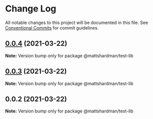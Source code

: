 # Change Log

All notable changes to this project will be documented in this file.
See [Conventional Commits](https://conventionalcommits.org) for commit guidelines.

## [0.0.4](https://github.com/mattshardman/learn/compare/@mattshardman/test-lib@0.0.3...@mattshardman/test-lib@0.0.4) (2021-03-22)

**Note:** Version bump only for package @mattshardman/test-lib





## [0.0.3](https://github.com/mattshardman/learn/compare/@mattshardman/test-lib@0.0.2...@mattshardman/test-lib@0.0.3) (2021-03-22)

**Note:** Version bump only for package @mattshardman/test-lib





## 0.0.2 (2021-03-22)

**Note:** Version bump only for package @mattshardman/test-lib
